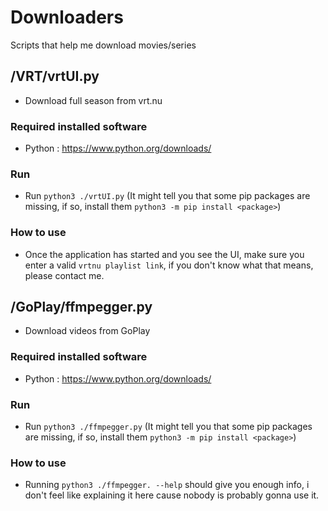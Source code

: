 # Downloaders
Scripts that help me download movies/series

## /VRT/vrtUI.py
* Download full season from vrt.nu
### Required installed software
* Python : https://www.python.org/downloads/
### Run
* Run `python3 ./vrtUI.py` (It might tell you that some pip packages are missing, if so, install them `python3 -m pip install <package>`)
### How to use
* Once the application has started and you see the UI, make sure you enter a valid `vrtnu playlist link`, if you don't know what that means, please contact me.

## /GoPlay/ffmpegger.py
* Download videos from GoPlay
### Required installed software
* Python : https://www.python.org/downloads/
### Run
* Run `python3 ./ffmpegger.py` (It might tell you that some pip packages are missing, if so, install them `python3 -m pip install <package>`)
### How to use
* Running `python3 ./ffmpegger. --help` should give you enough info, i don't feel like explaining it here cause nobody is probably gonna use it.
